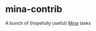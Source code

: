 mina-contrib
============

A bunch of (hopefully useful) [Mina](https://github.com/nadarei/mina) tasks
